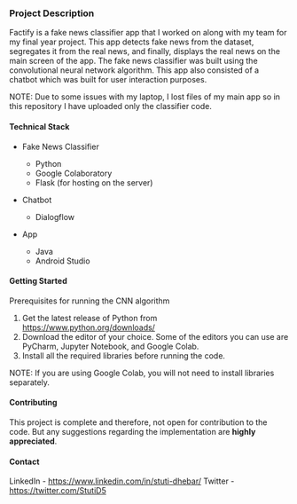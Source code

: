 ### Project Description

Factify is a fake news classifier app that I worked on along with my team for my final year project. This app detects fake news from the dataset, segregates it from the real news, and finally, displays the real news on the main screen of the app. The fake news classifier was built using the convolutional neural network algorithm. This app also consisted of a chatbot which was built for user interaction purposes. 

NOTE: Due to some issues with my laptop, I lost files of my main app so in this repository I have uploaded only the classifier code.

#### Technical Stack

* Fake News Classifier
    * Python
    * Google Colaboratory 
    * Flask (for hosting on the server)
       
* Chatbot
    * Dialogflow 
     
* App
    * Java 
    * Android Studio 


#### Getting Started

Prerequisites for running the CNN algorithm

1) Get the latest release of Python from https://www.python.org/downloads/
2) Download the editor of your choice. Some of the editors you can use are PyCharm, Jupyter Notebook, and Google Colab. 
3) Install all the required libraries before running the code. 

NOTE: If you are using Google Colab, you will not need to install libraries separately. 

#### Contributing

This project is complete and therefore, not open for contribution to the code. But any suggestions regarding the implementation are **highly appreciated**. 

#### Contact

LinkedIn - https://www.linkedin.com/in/stuti-dhebar/
Twitter - https://twitter.com/StutiD5


